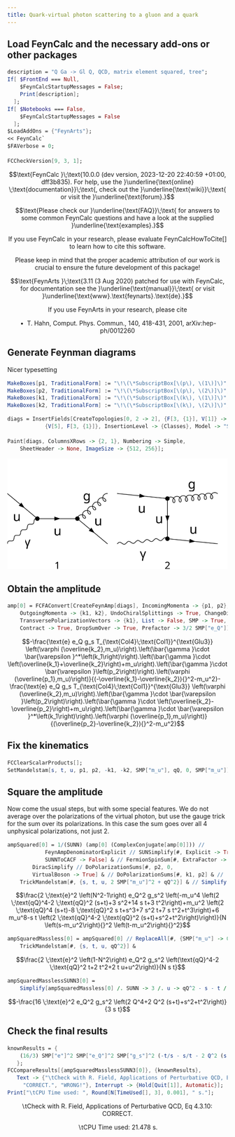 ```yaml
---
title: Quark-virtual photon scattering to a gluon and a quark
---
```



## Load FeynCalc and the necessary add-ons or other packages

```mathematica
description = "Q Ga -> Gl Q, QCD, matrix element squared, tree";
If[ $FrontEnd === Null, 
  	$FeynCalcStartupMessages = False; 
  	Print[description]; 
  ];
If[ $Notebooks === False, 
  	$FeynCalcStartupMessages = False 
  ];
$LoadAddOns = {"FeynArts"};
<< FeynCalc`
$FAVerbose = 0; 
 
FCCheckVersion[9, 3, 1];
```

$$\text{FeynCalc }\;\text{10.0.0 (dev version, 2023-12-20 22:40:59 +01:00, dff3b835). For help, use the }\underline{\text{online} \;\text{documentation}}\;\text{, check out the }\underline{\text{wiki}}\;\text{ or visit the }\underline{\text{forum}.}$$

$$\text{Please check our }\underline{\text{FAQ}}\;\text{ for answers to some common FeynCalc questions and have a look at the supplied }\underline{\text{examples}.}$$

$$\text{If you use FeynCalc in your research, please evaluate FeynCalcHowToCite[] to learn how to cite this software.}$$

$$\text{Please keep in mind that the proper academic attribution of our work is crucial to ensure the future development of this package!}$$

$$\text{FeynArts }\;\text{3.11 (3 Aug 2020) patched for use with FeynCalc, for documentation see the }\underline{\text{manual}}\;\text{ or visit }\underline{\text{www}.\text{feynarts}.\text{de}.}$$

$$\text{If you use FeynArts in your research, please cite}$$

$$\text{ $\bullet $ T. Hahn, Comput. Phys. Commun., 140, 418-431, 2001, arXiv:hep-ph/0012260}$$

## Generate Feynman diagrams

Nicer typesetting

```mathematica
MakeBoxes[p1, TraditionalForm] := "\!\(\*SubscriptBox[\(p\), \(1\)]\)";
MakeBoxes[p2, TraditionalForm] := "\!\(\*SubscriptBox[\(p\), \(2\)]\)";
MakeBoxes[k1, TraditionalForm] := "\!\(\*SubscriptBox[\(k\), \(1\)]\)";
MakeBoxes[k2, TraditionalForm] := "\!\(\*SubscriptBox[\(k\), \(2\)]\)";
```

```mathematica
diags = InsertFields[CreateTopologies[0, 2 -> 2], {F[3, {1}], V[1]} -> 
     		{V[5], F[3, {1}]}, InsertionLevel -> {Classes}, Model -> "SMQCD"]; 
 
Paint[diags, ColumnsXRows -> {2, 1}, Numbering -> Simple, 
  	SheetHeader -> None, ImageSize -> {512, 256}];
```

![08x8e8dudw1z0](img/08x8e8dudw1z0.svg)

## Obtain the amplitude

```mathematica
amp[0] = FCFAConvert[CreateFeynAmp[diags], IncomingMomenta -> {p1, p2}, 
  	OutgoingMomenta -> {k1, k2}, UndoChiralSplittings -> True, ChangeDimension -> 4, 
  	TransversePolarizationVectors -> {k1}, List -> False, SMP -> True, 
  	Contract -> True, DropSumOver -> True, Prefactor -> 3/2 SMP["e_Q"]]
```

$$-\frac{\text{e} e_Q g_s T_{\text{Col4}\;\text{Col1}}^{\text{Glu3}} \left(\varphi (\overline{k_2},m_u)\right).\left(\bar{\gamma }\cdot \bar{\varepsilon }^*\left(k_1\right)\right).\left(\bar{\gamma }\cdot \left(\overline{k_1}+\overline{k_2}\right)+m_u\right).\left(\bar{\gamma }\cdot \bar{\varepsilon }\left(p_2\right)\right).\left(\varphi (\overline{p_1},m_u)\right)}{(-\overline{k_1}-\overline{k_2}){}^2-m_u^2}-\frac{\text{e} e_Q g_s T_{\text{Col4}\;\text{Col1}}^{\text{Glu3}} \left(\varphi (\overline{k_2},m_u)\right).\left(\bar{\gamma }\cdot \bar{\varepsilon }\left(p_2\right)\right).\left(\bar{\gamma }\cdot \left(\overline{k_2}-\overline{p_2}\right)+m_u\right).\left(\bar{\gamma }\cdot \bar{\varepsilon }^*\left(k_1\right)\right).\left(\varphi (\overline{p_1},m_u)\right)}{(\overline{p_2}-\overline{k_2}){}^2-m_u^2}$$

## Fix the kinematics

```mathematica
FCClearScalarProducts[];
SetMandelstam[s, t, u, p1, p2, -k1, -k2, SMP["m_u"], qQ, 0, SMP["m_u"]];
```

## Square the amplitude

Now come the usual steps, but with some special features. We do not average over the polarizations of the virtual photon, but use the gauge trick for the sum over its polarizations. In this case the sum goes over all 4 unphysical polarizations,  not just 2.

```mathematica
ampSquared[0] = 1/(SUNN) (amp[0] (ComplexConjugate[amp[0]])) // 
         	FeynAmpDenominatorExplicit // SUNSimplify[#, Explicit -> True, 
          	SUNNToCACF -> False] & // FermionSpinSum[#, ExtraFactor -> 1/2] & // 
      	DiracSimplify // DoPolarizationSums[#, p2, 0, 
       	VirtualBoson -> True] & // DoPolarizationSums[#, k1, p2] & // 
   	TrickMandelstam[#, {s, t, u, 2 SMP["m_u"]^2 + qQ^2}] & // Simplify
```

$$\frac{2 \;\text{e}^2 \left(N^2-1\right) e_Q^2 g_s^2 \left(-m_u^4 \left(2 \;\text{qQ}^4-2 \;\text{qQ}^2 (s+t)+3 s^2+14 s t+3 t^2\right)+m_u^2 \left(2 \;\text{qQ}^4 (s+t)-8 \;\text{qQ}^2 s t+s^3+7 s^2 t+7 s t^2+t^3\right)+6 m_u^8-s t \left(2 \;\text{qQ}^4-2 \;\text{qQ}^2 (s+t)+s^2+t^2\right)\right)}{N \left(s-m_u^2\right){}^2 \left(t-m_u^2\right){}^2}$$

```mathematica
ampSquaredMassless[0] = ampSquared[0] // ReplaceAll[#, {SMP["m_u"] -> 0}] & // 
  	TrickMandelstam[#, {s, t, u, qQ^2}] &
```

$$\frac{2 \;\text{e}^2 \left(1-N^2\right) e_Q^2 g_s^2 \left(\text{qQ}^4-2 \;\text{qQ}^2 t+2 t^2+2 t u+u^2\right)}{N s t}$$

```mathematica
ampSquaredMasslessSUNN3[0] = 
 	Simplify[ampSquaredMassless[0] /. SUNN -> 3 /. u -> qQ^2 - s - t /. qQ -> I Q]
```

$$-\frac{16 \;\text{e}^2 e_Q^2 g_s^2 \left(2 Q^4+2 Q^2 (s+t)+s^2+t^2\right)}{3 s t}$$

## Check the final results

```mathematica
knownResults = {
   	(16/3) SMP["e"]^2 SMP["e_Q"]^2 SMP["g_s"]^2 (-t/s - s/t - 2 Q^2 (s + t + Q^2)/(t s)) 
   };
FCCompareResults[{ampSquaredMasslessSUNN3[0]}, {knownResults}, 
   Text -> {"\tCheck with R. Field, Applications of Perturbative QCD, Eq 4.3.10:", 
     "CORRECT.", "WRONG!"}, Interrupt -> {Hold[Quit[1]], Automatic}];
Print["\tCPU Time used: ", Round[N[TimeUsed[], 3], 0.001], " s."];

```

$$\text{$\backslash $tCheck with R. Field, Applications of Perturbative QCD, Eq 4.3.10:} \;\text{CORRECT.}$$

$$\text{$\backslash $tCPU Time used: }21.478\text{ s.}$$